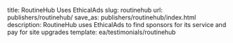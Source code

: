 title: RoutineHub Uses EthicalAds
slug: routinehub
url: publishers/routinehub/
save_as: publishers/routinehub/index.html
description: RoutineHub uses EthicalAds to find sponsors for its service and pay for site upgrades
template: ea/testimonials/routinehub
